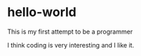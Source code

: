 # hello-world
This is my first attempt to be a programmer

I think coding is very interesting and I like it.
